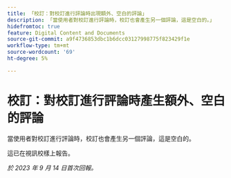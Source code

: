 ```yaml
---
title: 「校訂：對校訂進行評論時出現額外、空白的評論」
description: 「當使用者對校訂進行評論時，校訂也會產生另一個評論，這是空白的。」
hidefromtoc: true
feature: Digital Content and Documents
source-git-commit: a9f4736853dbc1b6dcc03127998775f823429f1e
workflow-type: tm+mt
source-wordcount: '69'
ht-degree: 5%

---
```



# 校訂：對校訂進行評論時產生額外、空白的評論

<!--WF, WFP TOCs-->

當使用者對校訂進行評論時，校訂也會產生另一個評論，這是空白的。

這已在視訊校樣上報告。

_於 2023 年 9 月 14 日首次回報。_
